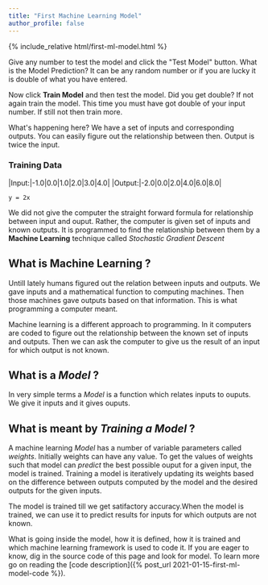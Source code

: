 ```yaml
---
title: "First Machine Learning Model"
author_profile: false
---
```

{% include_relative  html/first-ml-model.html %}

Give any number to test the model and click the "Test Model" button. What is the Model Prediction? It can be any random number or if you are lucky it is double of what you have entered.

Now click **Train Model** and then test the model. Did you get double? If not again train the model. This time you must have got double of your input number. If still not then train more.

What's happening here? We have a set of inputs and corresponding outputs. You can easily figure out the relationship between then. Output is twice the input.

### Training Data

|Input:|-1.0|0.0|1.0|2.0|3.0|4.0|
|Output:|-2.0|0.0|2.0|4.0|6.0|8.0|

    y = 2x

We did not give the computer the straight forward formula for relationship between input and ouput. Rather, the computer is given set of inputs and known outputs. It is programmed to find the relationship between them by a **Machine Learning** technique called *Stochastic Gradient Descent*

## What is **Machine Learning** ?

Untill lately humans figured out the relation between inputs and outputs. We gave inputs and a mathematical function to computing machines. Then those machines gave outputs based on that information. This is what programming a computer meant.

Machine learning is a different approach to programming. In it computers are coded to figure out the relationship between the known set of inputs and outputs. Then we can ask the computer to give us the result of an input for which output is not known.

## What is a *Model* ?

In very simple terms a *Model* is a function which relates inputs to ouputs. We give it inputs and it gives ouputs.

## What is meant by *Training a Model* ?

A machine learning *Model* has a number of variable parameters called *weights*. Initially weights can have any value. To get the values of weights such that model can *predict* the best possible ouput for a given input, the model is trained. Training a model is iteratively updating its weights based on the difference between outputs computed by the model and the desired outputs for the given inputs.

The model is trained till we get satifactory accuracy.When the model is trained, we can use it to predict results for inputs for which outputs are not known.

What is going inside the model, how it is defined, how it is trained and which machine learning framework is used to code it. If you are eager to know, dig in the source code of this page and look for model. To learn more go on reading the [code description]({% post_url 2021-01-15-first-ml-model-code %}).